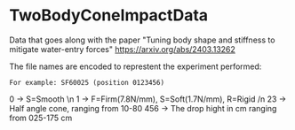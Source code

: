 # TwoBodyConeImpactData
Data that goes along with the paper "Tuning body shape and stiffness to mitigate water-entry forces" https://arxiv.org/abs/2403.13262 


The file names are encoded to represtent the experiment performed:

    For example: SF60025 (position 0123456)

0 -> S=Smooth \n 
1 -> F=Firm(7.8N/mm), S=Soft(1.7N/mm), R=Rigid /n
23 -> Half angle cone, ranging from 10-80
456 -> The drop hight in cm ranging from 025-175 cm 
